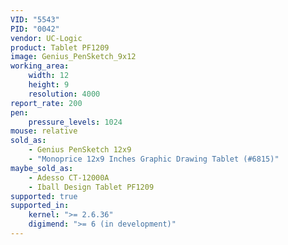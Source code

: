 ```yaml
---
VID: "5543"
PID: "0042"
vendor: UC-Logic
product: Tablet PF1209
image: Genius_PenSketch_9x12
working_area:
    width: 12
    height: 9
    resolution: 4000
report_rate: 200
pen:
    pressure_levels: 1024
mouse: relative
sold_as:
    - Genius PenSketch 12x9
    - "Monoprice 12x9 Inches Graphic Drawing Tablet (#6815)"
maybe_sold_as:
    - Adesso CT-12000A
    - Iball Design Tablet PF1209
supported: true
supported_in:
    kernel: ">= 2.6.36"
    digimend: ">= 6 (in development)"
---
```

